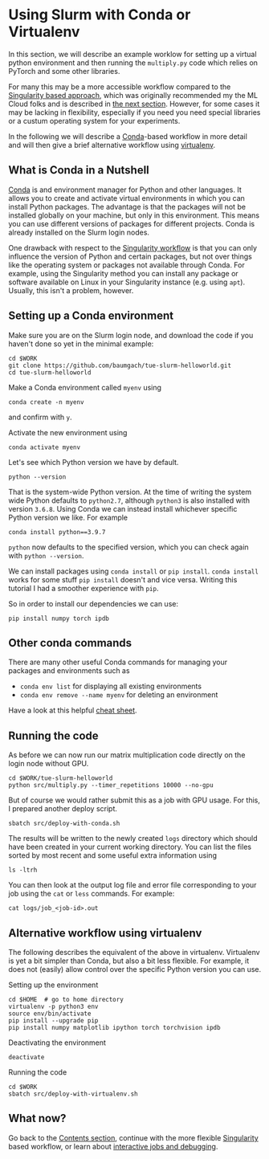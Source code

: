 # Using Slurm with Conda or Virtualenv

In this section, we will describe an example worklow for setting up a virtual python environment and then running the `multiply.py` code which relies on PyTorch and some other libraries. 

For many this may be a more accessible workflow compared to the [Singularity based approach](/instructions/singularity-workflow.md), which was originally recommended my the ML Cloud folks and is described in [the next section](/instructions/singularity-workflow.md). However, for some cases it may be lacking in flexibility, especially if you need you need special libraries or a custum operating system for your experiments. 

In the following we will describe a [Conda](https://docs.conda.io/en/latest/)-based workflow in more detail and will then give a brief alternative workflow using [virtualenv](https://virtualenv.pypa.io/en/latest/). 

## What is Conda in a Nutshell

[Conda](https://docs.conda.io/en/latest/) is and environment manager for Python and other languages. It allows you to create and activate virtual environments in which you can install Python packages. The advantage is that the packages will not be installed globally on your machine, but only in this environment. This means you can use different versions of packages for different projects. Conda is already installed on the Slurm login nodes. 

One drawback with respect to the [Singularity workflow](/instructions/singularity-workflow.md) is that you can only influence the version of Python and certain packages, but not over things like the operating system or packages not available through Conda. For example, using the Singularity method you can install any package or software available on Linux in your Singularity instance (e.g. using `apt`). Usually, this isn't a problem, however. 

## Setting up a Conda environment 

Make sure you are on the Slurm login node, and download the code if you haven't done so yet in the minimal example:

````
cd $WORK
git clone https://github.com/baumgach/tue-slurm-helloworld.git
cd tue-slurm-helloworld 
````

Make a Conda environment called `myenv` using

````
conda create -n myenv 
````

and confirm with `y`. 

Activate the new environment using 

````
conda activate myenv
````

Let's see which Python version we have by default.

````
python --version 
````

That is the system-wide Python version. At the time of writing the system wide Python defaults to `python2.7`, although `python3` is also installed with version `3.6.8`. Using Conda we can instead install whichever specific Python version we like. For example

````
conda install python==3.9.7
````

`python` now defaults to the specified version, which you can check again with `python --version`. 

We can install packages using `conda install` or `pip install`. `conda install` works for some stuff `pip install` doesn't and vice versa. Writing this tutorial I had a smoother experience with `pip`. 

So in order to install our dependencies we can use:

````
pip install numpy torch ipdb
````

## Other conda commands 

There are many other useful Conda commands for managing your packages and environments such as 
  * `conda env list` for displaying all existing environments
  * `conda env remove --name myenv` for deleting an environment

Have a look at this helpful [cheat sheet](https://docs.conda.io/projects/conda/en/4.6.0/_downloads/52a95608c49671267e40c689e0bc00ca/conda-cheatsheet.pdf).

## Running the code 

As before we can now run our matrix multiplication code directly on the login node without GPU. 

````
cd $WORK/tue-slurm-helloworld
python src/multiply.py --timer_repetitions 10000 --no-gpu 
````

But of course we would rather submit this as a job with GPU usage. For this, I prepared another deploy script. 

````
sbatch src/deploy-with-conda.sh
````

The results will be written to the newly created `logs` directory which should have been created in your current working directory. You can list the files sorted by most recent and some useful extra information using 

````
ls -ltrh 
````

You can then look at the output log file and error file corresponding to your job using the `cat` or `less` commands. For example:

````
cat logs/job_<job-id>.out
````

## Alternative workflow using virtualenv 

The following describes the equivalent of the above in virtualenv. Virtualenv is yet a bit simpler than Conda, but also a bit less flexible. For example, it does not (easily) allow control over the specific Python version you can use. 

Setting up the environment

```` 
cd $HOME  # go to home directory
virtualenv -p python3 env 
source env/bin/activate
pip install --upgrade pip
pip install numpy matplotlib ipython torch torchvision ipdb
````

Deactivating the environment
````
deactivate
````

Running the code 

````
cd $WORK 
sbatch src/deploy-with-virtualenv.sh
````

## What now?

Go back to the [Contents section](/README.md#contents), continue with the more flexible  [Singularity](/instructions/singularity-workflow.md) based workflow, or learn about [interactive jobs and debugging](/instructions/interactive-jobs.md). 